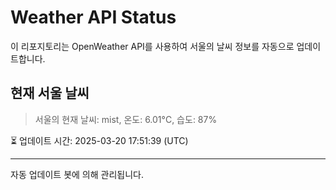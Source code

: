 
# Weather API Status

이 리포지토리는 OpenWeather API를 사용하여 서울의 날씨 정보를 자동으로 업데이트합니다.

## 현재 서울 날씨
> 서울의 현재 날씨: mist, 온도: 6.01°C, 습도: 87%

⏳ 업데이트 시간: 2025-03-20 17:51:39 (UTC)

---
자동 업데이트 봇에 의해 관리됩니다.
